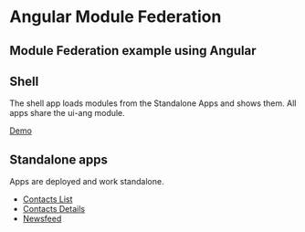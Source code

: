 # Angular Module Federation

## Module Federation example using Angular

## Shell

The shell app loads modules from the Standalone Apps and shows them. All apps share the ui-ang module.

[Demo](https://saleksovski.github.io/angular-module-federation/)

## Standalone apps

Apps are deployed and work standalone.

- [Contacts List](https://saleksovski.github.io/angular-module-federation/contacts-list)
- [Contacts Details](https://saleksovski.github.io/angular-module-federation/contacts-details/#/3)
- [Newsfeed](https://saleksovski.github.io/angular-module-federation/newsfeed)
